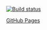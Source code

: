 [![Build status](https://ci.appveyor.com/api/projects/status/lm6oedhod9if6y57?svg=true)](https://ci.appveyor.com/project/Niksel00/ahj-forms-1)

[GitHub Pages](https://niksel00.github.io/ahj-forms-1/)
